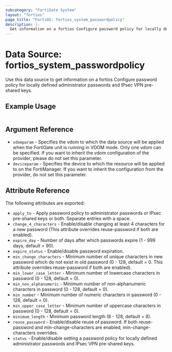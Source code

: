 ```yaml
---
subcategory: "FortiGate System"
layout: "fortios"
page_title: "FortiOS: fortios_system_passwordpolicy"
description: |-
  Get information on a fortios Configure password policy for locally defined administrator passwords and IPsec VPN pre-shared keys.
---
```


# Data Source: fortios_system_passwordpolicy
Use this data source to get information on a fortios Configure password policy for locally defined administrator passwords and IPsec VPN pre-shared keys.


## Example Usage

```hcl

```

## Argument Reference

* `vdomparam` - Specifies the vdom to which the data source will be applied when the FortiGate unit is running in VDOM mode. Only one vdom can be specified. If you want to inherit the vdom configuration of the provider, please do not set this parameter.
* `deviceparam` - Specifies the device to which the resource will be applied to on the FortiManager. If you want to inherit the configuration from the provider, do not set this parameter.

## Attribute Reference

The following attributes are exported:

* `apply_to` - Apply password policy to administrator passwords or IPsec pre-shared keys or both. Separate entries with a space.
* `change_4_characters` - Enable/disable changing at least 4 characters for a new password (This attribute overrides reuse-password if both are enabled).
* `expire_day` - Number of days after which passwords expire (1 - 999 days, default = 90).
* `expire_status` - Enable/disable password expiration.
* `min_change_characters` - Minimum number of unique characters in new password which do not exist in old password (0 - 128, default = 0. This attribute overrides reuse-password if both are enabled).
* `min_lower_case_letter` - Minimum number of lowercase characters in password (0 - 128, default = 0).
* `min_non_alphanumeric` - Minimum number of non-alphanumeric characters in password (0 - 128, default = 0).
* `min_number` - Minimum number of numeric characters in password (0 - 128, default = 0).
* `min_upper_case_letter` - Minimum number of uppercase characters in password (0 - 128, default = 0).
* `minimum_length` - Minimum password length (8 - 128, default = 8).
* `reuse_password` - Enable/disable reuse of password. If both reuse-password and min-change-characters are enabled, min-change-characters overrides.
* `status` - Enable/disable setting a password policy for locally defined administrator passwords and IPsec VPN pre-shared keys.
